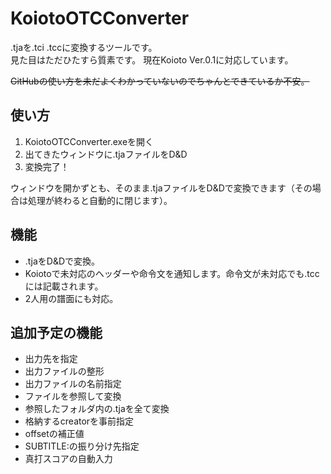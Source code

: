 # KoiotoOTCConverter
.tjaを.tci .tccに変換するツールです。  
見た目はただひたすら質素です。
現在Koioto Ver.0.1に対応しています。  

~~GitHubの使い方を未だよくわかっていないのでちゃんとできているか不安。~~

## 使い方
1. KoiotoOTCConverter.exeを開く
2. 出てきたウィンドウに.tjaファイルをD&D
3. 変換完了！

ウィンドウを開かずとも、そのまま.tjaファイルをD&Dで変換できます（その場合は処理が終わると自動的に閉じます）。

## 機能
- .tjaをD&Dで変換。
- Koiotoで未対応のヘッダーや命令文を通知します。命令文が未対応でも.tccには記載されます。
- 2人用の譜面にも対応。

## 追加予定の機能
- 出力先を指定
- 出力ファイルの整形
- 出力ファイルの名前指定
- ファイルを参照して変換
- 参照したフォルダ内の.tjaを全て変換
- 格納するcreatorを事前指定
- offsetの補正値
- SUBTITLE:の振り分け先指定
- 真打スコアの自動入力
